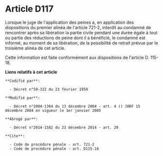 # Article D117

Lorsque le juge de l'application des peines a, en application des dispositions du premier alinéa de l'article 721-2, interdit
au condamné de rencontrer après sa libération la partie civile pendant une durée égale à tout ou partie des réductions de
peine dont il a bénéficié, le condamné est informé, au moment de sa libération, de la possibilité de retrait prévue par le
troisième alinéa de cet article. 

Cette information est faite conformément aux dispositions de l'article D. 115-18.

**Liens relatifs à cet article**

	**Codifié par**:

	  - Décret n°59-322 du 23 février 1959

	**Modifié par**:

	  - Décret n°2004-1364 du 13 décembre 2004 - art. 4 () JORF 15 décembre 2004 en vigueur le 1er janvier 2005

	**Abrogé par**:

	  - Décret n°2014-1582 du 23 décembre 2014 - art. 29

	**Cite**:

	  - Code de procédure pénale - art. 721-2
	  - Code de procédure pénale - art. D115-18
